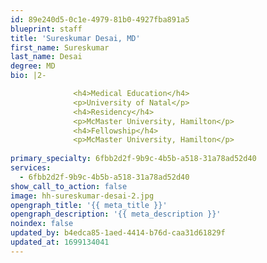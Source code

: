 ```yaml
---
id: 89e240d5-0c1e-4979-81b0-4927fba891a5
blueprint: staff
title: 'Sureskumar Desai, MD'
first_name: Sureskumar
last_name: Desai
degree: MD
bio: |2-

              <h4>Medical Education</h4>
              <p>University of Natal</p>
              <h4>Residency</h4>
              <p>McMaster University, Hamilton</p>
              <h4>Fellowship</h4>
              <p>McMaster University, Hamilton</p>
          
primary_specialty: 6fbb2d2f-9b9c-4b5b-a518-31a78ad52d40
services:
  - 6fbb2d2f-9b9c-4b5b-a518-31a78ad52d40
show_call_to_action: false
image: hh-sureskumar-desai-2.jpg
opengraph_title: '{{ meta_title }}'
opengraph_description: '{{ meta_description }}'
noindex: false
updated_by: b4edca85-1aed-4414-b76d-caa31d61829f
updated_at: 1699134041
---
```

